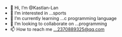 - 👋 Hi, I’m @Kastlan-Lan
- 👀 I’m interested in ...sports
- 🌱 I’m currently learning ...c programming language
- 💞️ I’m looking to collaborate on ...programming
- 📫 How to reach me ...2370889325@qq.com

<!---
Kastlan-Lan/Kastlan-Lan is a ✨ special ✨ repository because its `README.md` (this file) appears on your GitHub profile.
You can click the Preview link to take a look at your changes.
--->

